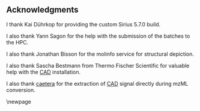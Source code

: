 ## Acknowledgments

I thank Kai Dührkop for providing the custom Sirius 5.7.0 build.

I also thank Yann Sagon for the help with the submission of the batches to the HPC.

I also thank Jonathan Bisson for the molinfo service for structural depiction.

I also thank Sascha Bestmann from Thermo Fischer Scientific for valuable help with the [CAD](#cad) installation.

I also thank [caetera](https://github.com/caetera) for the extraction of [CAD](#cad) signal directly during mzML conversion. 

\newpage
